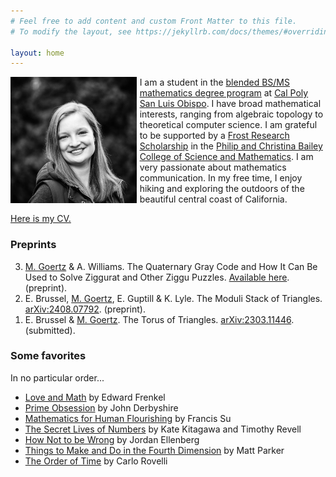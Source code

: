 ```yaml
---
# Feel free to add content and custom Front Matter to this file.
# To modify the layout, see https://jekyllrb.com/docs/themes/#overriding-theme-defaults

layout: home
---
```

<img width="40%" style="float: left; margin-right: 1%;" src="/assets/headshot.jpg"/>

I am a student in the [blended BS/MS mathematics degree program](https://math.calpoly.edu/degree-blended) at [Cal Poly San Luis Obispo](https://www.calpoly.edu/). I have broad mathematical interests, ranging from algebraic topology to theoretical computer science. I am grateful to be supported by a [Frost Research Scholarship](https://cosam.calpoly.edu/prospective-students/frost-fund/frost-scholarship) in the [Philip and Christina Bailey College of Science and Mathematics](https://cosam.calpoly.edu/). I am very passionate about mathematics communication. In my free time, I enjoy hiking and exploring the outdoors of the beautiful central coast of California.

[Here is my CV.](/assets/mgoertz-cv.pdf)

### Preprints

<ol reversed>
    <li><ins>M. Goertz</ins> & A. Williams. The Quaternary Gray Code and How It Can Be Used to Solve Ziggurat and Other Ziggu Puzzles. <a target="_blank" href="assets\ziggu.pdf">Available here</a>. (preprint).</li>
    <li>E. Brussel, <ins>M. Goertz</ins>, E. Guptill & K. Lyle. The Moduli Stack of Triangles. <a target="_blank" href="http://arxiv.org/abs/2408.07792">arXiv:2408.07792</a>. (preprint).</li>
	<li> E. Brussel & <ins>M. Goertz</ins>. The Torus of Triangles. <a target="_blank" href="http://arxiv.org/abs/2303.11446">arXiv:2303.11446</a>. (submitted).</li>
</ol>


### Some favorites

In no particular order...

- [Love and Math](https://www.edwardfrenkel.com/lovemath/) by Edward Frenkel
- [Prime Obsession](https://www.penguinrandomhouse.com/books/293510/prime-obsession-by-john-derbyshire/) by John Derbyshire
- [Mathematics for Human Flourishing](https://www.francissu.com/flourishing) by Francis Su
- [The Secret Lives of Numbers](https://www.harperacademic.com/book/9780063206052/the-secret-lives-of-numbers/) by Kate Kitagawa and Timothy Revell
- [How Not to be Wrong](https://www.jordanellenberg.com/book/how-not-to-be-wrong/) by Jordan Ellenberg
- [Things to Make and Do in the Fourth Dimension](https://makeanddo4d.com/) by Matt Parker
- [The Order of Time](https://www.penguinrandomhouse.com/books/551483/the-order-of-time-by-carlo-rovelli/) by Carlo Rovelli
